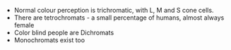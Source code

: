 - Normal colour perception is trichromatic, with L, M and S cone cells.
- There are tetrochromats - a small percentage of humans, almost always female
- Color blind people are Dichromats
- Monochromats exist too
